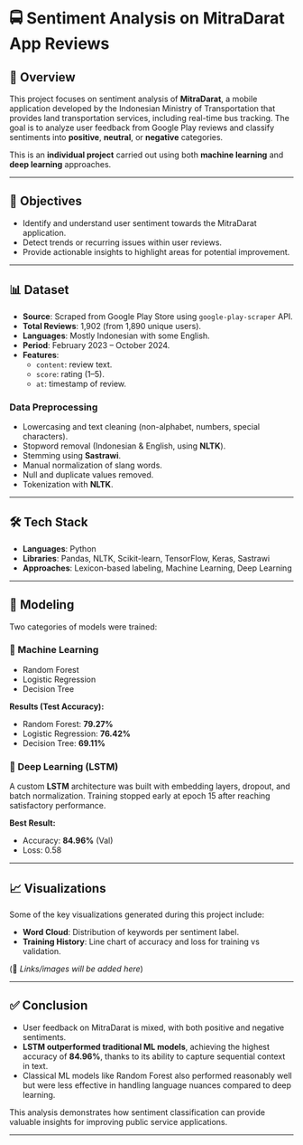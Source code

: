 # 🚍 Sentiment Analysis on MitraDarat App Reviews

## 📌 Overview
This project focuses on sentiment analysis of **MitraDarat**, a mobile application developed by the Indonesian Ministry of Transportation that provides land transportation services, including real-time bus tracking. The goal is to analyze user feedback from Google Play reviews and classify sentiments into **positive**, **neutral**, or **negative** categories.

This is an **individual project** carried out using both **machine learning** and **deep learning** approaches.

---

## 🎯 Objectives
- Identify and understand user sentiment towards the MitraDarat application.  
- Detect trends or recurring issues within user reviews.  
- Provide actionable insights to highlight areas for potential improvement.  

---

## 📊 Dataset
- **Source**: Scraped from Google Play Store using `google-play-scraper` API.  
- **Total Reviews**: 1,902 (from 1,890 unique users).  
- **Languages**: Mostly Indonesian with some English.  
- **Period**: February 2023 – October 2024.  
- **Features**:
  - `content`: review text.  
  - `score`: rating (1–5).  
  - `at`: timestamp of review.  

### Data Preprocessing
- Lowercasing and text cleaning (non-alphabet, numbers, special characters).  
- Stopword removal (Indonesian & English, using **NLTK**).  
- Stemming using **Sastrawi**.  
- Manual normalization of slang words.  
- Null and duplicate values removed.  
- Tokenization with **NLTK**.  

---

## 🛠️ Tech Stack
- **Languages**: Python  
- **Libraries**: Pandas, NLTK, Scikit-learn, TensorFlow, Keras, Sastrawi  
- **Approaches**: Lexicon-based labeling, Machine Learning, Deep Learning  

---

## 🤖 Modeling
Two categories of models were trained:  

### 🔹 Machine Learning
- Random Forest  
- Logistic Regression  
- Decision Tree  

**Results (Test Accuracy):**
- Random Forest: **79.27%**  
- Logistic Regression: **76.42%**  
- Decision Tree: **69.11%**  

### 🔹 Deep Learning (LSTM)
A custom **LSTM** architecture was built with embedding layers, dropout, and batch normalization. Training stopped early at epoch 15 after reaching satisfactory performance.

**Best Result:**
- Accuracy: **84.96%** (Val)  
- Loss: 0.58  

---

## 📈 Visualizations
Some of the key visualizations generated during this project include:
- **Word Cloud**: Distribution of keywords per sentiment label.  
- **Training History**: Line chart of accuracy and loss for training vs validation.  

(📎 *Links/images will be added here*)  

---

## ✅ Conclusion
- User feedback on MitraDarat is mixed, with both positive and negative sentiments.  
- **LSTM outperformed traditional ML models**, achieving the highest accuracy of **84.96%**, thanks to its ability to capture sequential context in text.  
- Classical ML models like Random Forest also performed reasonably well but were less effective in handling language nuances compared to deep learning.  

This analysis demonstrates how sentiment classification can provide valuable insights for improving public service applications.  

---
